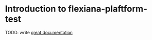 # Introduction to flexiana-plaftform-test

TODO: write [great documentation](http://jacobian.org/writing/what-to-write/)
